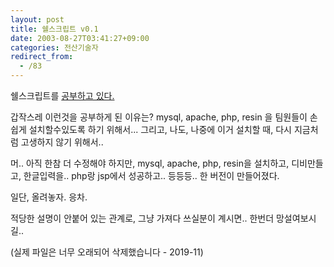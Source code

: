 ```yaml
---
layout: post
title: 쉘스크립트 v0.1
date: 2003-08-27T03:41:27+09:00
categories: 전산기술자
redirect_from:
  - /83
---
```


쉘스크립트를 <a href="/84">공부하고 있다. </a>

갑작스레 이런것을 공부하게 된 이유는? mysql, apache, php, resin 을 팀원들이 손쉽게 설치할수있도록 하기 위해서... 그리고, 나도, 나중에 이거 설치할 때, 다시 지금처럼 고생하지 않기 위해서..

머.. 아직 한참 더 수정해야 하지만, mysql, apache, php, resin을 설치하고, 디비만들고, 한글입력을.. php랑 jsp에서 성공하고.. 등등등.. 한 버전이 만들어졌다.

일단, 올려놓자. 응차.

적당한 설명이 안붙어 있는 관계로, 그냥 가져다 쓰실분이 계시면.. 한번더 망설여보시길..

(실제 파일은 너무 오래되어 삭제했습니다 - 2019-11)

